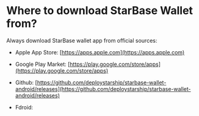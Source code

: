 # Where to download StarBase Wallet from?

Always download StarBase wallet app from official sources:

- Apple App Store: [https://apps.apple.com](https://apps.apple.com)

- Google Play Market: [https://play.google.com/store/apps](https://play.google.com/store/apps)

- Github: [https://github.com/deploystarship/starbase-wallet-android/releases](https://github.com/deploystarship/starbase-wallet-android/releases)

- Fdroid:

